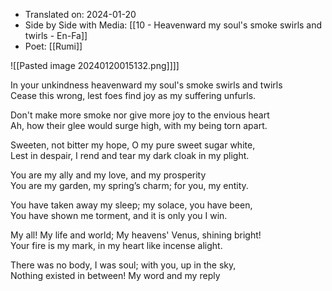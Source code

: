 - Translated on: 2024-01-20   
- Side by Side with Media: [[10 - Heavenward my soul's smoke swirls and twirls -  En-Fa]]
- Poet:  [[Rumi]]


![[Pasted image 20240120015132.png]]]]  

In your unkindness heavenward my soul's smoke swirls and twirls  
Cease this wrong, lest foes find joy as my suffering unfurls.

Don't make more smoke nor give more joy to the envious heart  
Ah, how their glee would surge high, with my being torn apart.  
  
Sweeten, not bitter my hope, O my pure sweet sugar white,  
Lest in despair, I rend and tear my dark cloak in my plight.  
  
You are my ally and my love, and my prosperity  
You are my garden, my spring’s charm; for you, my entity.  
  
You have taken away my sleep; my solace, you have been,  
You have shown me torment, and it is only you I win.  
  
My all! My life and world; My heavens' Venus, shining bright!  
Your fire is my mark, in my heart like incense alight.  
  
There was no body, I was soul; with you, up in the sky,  
Nothing existed in between! My word and my reply
